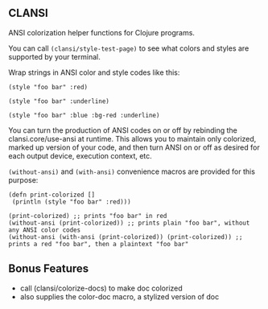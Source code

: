 CLANSI
------

ANSI colorization helper functions for Clojure programs.

You can call `(clansi/style-test-page)` to see what colors and styles are supported
by your terminal.

Wrap strings in ANSI color and style codes like this:

    (style "foo bar" :red)

    (style "foo bar" :underline)

    (style "foo bar" :blue :bg-red :underline)


You can turn the production of ANSI codes on or off by rebinding the
clansi.core/use-ansi at runtime. This allows you to maintain only 
colorized, marked up version of your code, and then turn ANSI on or
off as desired for each output device, execution context, etc.

`(without-ansi)` and `(with-ansi)` convenience macros are provided for
this purpose:

    (defn print-colorized [] 
     (println (style "foo bar" :red)))

    (print-colorized) ;; prints "foo bar" in red
    (without-ansi (print-colorized)) ;; prints plain "foo bar", without any ANSI color codes
    (without-ansi (with-ansi (print-colorized)) (print-colorized)) ;; prints a red "foo bar", then a plaintext "foo bar"


Bonus Features
---------------

* call (clansi/colorize-docs) to make doc colorized
* also supplies the color-doc macro, a stylized version of doc

